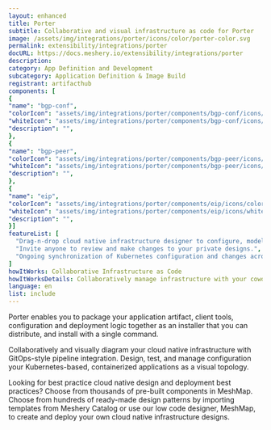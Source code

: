 ```yaml
---
layout: enhanced
title: Porter
subtitle: Collaborative and visual infrastructure as code for Porter
image: /assets/img/integrations/porter/icons/color/porter-color.svg
permalink: extensibility/integrations/porter
docURL: https://docs.meshery.io/extensibility/integrations/porter
description: 
category: App Definition and Development
subcategory: Application Definition & Image Build
registrant: artifacthub
components: [
{
"name": "bgp-conf",
"colorIcon": "assets/img/integrations/porter/components/bgp-conf/icons/color/bgp-conf-color.svg",
"whiteIcon": "assets/img/integrations/porter/components/bgp-conf/icons/white/bgp-conf-white.svg",
"description": "",
},
{
"name": "bgp-peer",
"colorIcon": "assets/img/integrations/porter/components/bgp-peer/icons/color/bgp-peer-color.svg",
"whiteIcon": "assets/img/integrations/porter/components/bgp-peer/icons/white/bgp-peer-white.svg",
"description": "",
},
{
"name": "eip",
"colorIcon": "assets/img/integrations/porter/components/eip/icons/color/eip-color.svg",
"whiteIcon": "assets/img/integrations/porter/components/eip/icons/white/eip-white.svg",
"description": "",
}]
featureList: [
  "Drag-n-drop cloud native infrastructure designer to configure, model, and deploy your workloads.",
  "Invite anyone to review and make changes to your private designs.",
  "Ongoing synchronization of Kubernetes configuration and changes across any number of clusters."
]
howItWorks: Collaborative Infrastructure as Code
howItWorksDetails: Collaboratively manage infrastructure with your coworkers synchronously sharing the same designs.
language: en
list: include
---
```

<p>
Porter enables you to package your application artifact, client tools, configuration and deployment logic together as an installer that you can distribute, and install with a single command.
</p>
<p>
    Collaboratively and visually diagram your cloud native infrastructure with GitOps-style pipeline integration. Design, test, and manage configuration your Kubernetes-based, containerized applications as a visual topology.
</p>
<p>
    Looking for best practice cloud native design and deployment best practices? Choose from thousands of pre-built components in MeshMap. Choose from hundreds of ready-made design patterns by importing templates from Meshery Catalog or use our low code designer, MeshMap, to create and deploy your own cloud native infrastructure designs.
</p>
